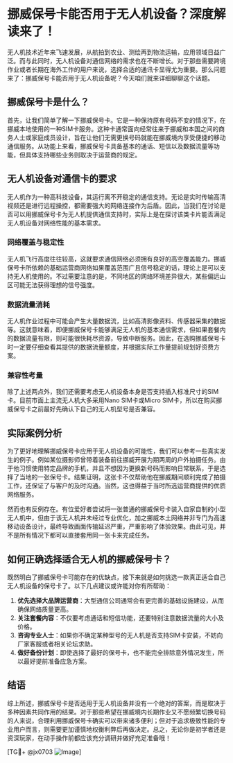 # 挪威保号卡能否用于无人机设备？深度解读来了！

无人机技术近年来飞速发展，从航拍到农业、测绘再到物流运输，应用领域日益广泛。而与此同时，无人机设备对通信网络的需求也在不断增长。对于那些需要跨境作业或者长期在海外工作的用户来说，选择合适的通讯卡显得尤为重要。那么问题来了：挪威保号卡能否用于无人机设备呢？今天咱们就来详细聊聊这个话题。

## 挪威保号卡是什么？

首先，让我们简单了解一下挪威保号卡。它是一种保持原有号码不变的情况下，在挪威本地使用的一种SIM卡服务。这种卡通常面向经常往来于挪威和本国之间的商务人士或家庭成员设计，旨在让他们无需更换号码就能在挪威境内享受便捷的移动通信服务。从功能上来看，挪威保号卡具备基本的通话、短信以及数据流量等功能，但具体支持哪些业务则取决于运营商的规定。

## 无人机设备对通信卡的要求

无人机作为一种高科技设备，其运行离不开稳定的通信支持。无论是实时传输高清视频还是进行远程操控，都需要强大的网络连接作为后盾。因此，当我们在讨论是否可以用挪威保号卡为无人机提供通信支持时，实际上是在探讨该类卡片能否满足无人机设备对网络性能的基本需求。

### 网络覆盖与稳定性

无人机飞行高度往往较高，这就要求通信网络必须拥有良好的高空覆盖能力。挪威保号卡所依赖的基础运营商网络如果覆盖范围广且信号稳定的话，理论上是可以支持无人机使用的。不过需要注意的是，不同地区的网络环境差异很大，某些偏远山区可能无法获得理想的信号强度。

### 数据流量消耗

无人机作业过程中可能会产生大量数据流，比如高清影像资料、传感器采集的数据等。这就意味着，即便挪威保号卡能够满足无人机的基本通信需求，但如果套餐内的数据流量有限，则可能很快耗尽资源，导致中断服务。因此，在选购挪威保号卡时一定要仔细查看其提供的数据流量额度，并根据实际工作量提前规划好资费方案。

### 兼容性考量

除了上述两点外，我们还需要考虑无人机设备本身是否支持插入标准尺寸的SIM卡。目前市面上主流无人机大多采用Nano SIM卡或Micro SIM卡，所以在购买挪威保号卡之前最好先确认下自己的无人机型号是否兼容。

## 实际案例分析

为了更好地理解挪威保号卡应用于无人机设备的可能性，我们可以参考一些真实发生的例子。例如某位摄影师曾带着装备前往挪威开展为期两周的户外拍摄任务。由于他习惯使用特定品牌的手机，并且不想因为更换新号码而影响日常联系，于是选择了当地的一张保号卡。结果证明，这张卡不仅帮助他在挪威期间顺利完成了拍摄工作，还保证了与客户的及时沟通。当然，这也得益于当时所选运营商提供的优质网络服务。

然而也有反例存在。有位爱好者尝试将一张普通的挪威保号卡装入自家自制的小型无人机中，但由于该无人机并未经过专业优化，加之挪威本土网络并非专门为高速移动设备设计，最终导致画面传输延迟严重，严重影响了体验效果。由此可见，并不是所有情况下都可以直接套用同一张卡来完成任务。

## 如何正确选择适合无人机的挪威保号卡？

既然明白了挪威保号卡可能存在的优缺点，接下来就是如何挑选一款真正适合自己无人机设备的保号卡了。以下几点建议或许能对你有所帮助：

1. **优先选择大品牌运营商**：大型通信公司通常会有更完善的基础设施建设，从而确保网络质量更高。
2. **关注套餐内容**：不仅要考虑通话和短信功能，还要特别注意数据流量的大小及价格。
3. **咨询专业人士**：如果你不确定某种型号的无人机是否支持SIM卡安装，不妨向厂家客服或者相关论坛求助。
4. **做好备份计划**：即使选择了最好的保号卡，也不能完全排除意外情况发生，所以最好提前准备应急方案。

## 结语

综上所述，挪威保号卡是否适用于无人机设备并没有一个绝对的答案，而是取决于多种因素共同作用的结果。对于那些希望在挪威境内长期作业又不愿频繁切换号码的人来说，合理利用挪威保号卡确实可以带来诸多便利；但对于追求极致性能的专业用户而言，则需要更加谨慎地权衡利弊后再做决定。总之，无论你是初学者还是资深玩家，在动手操作前都应该充分调研并做好充足准备哦！

[TG💪+ @jx0703 ![Image](https://github.com/user-attachments/assets/dbca1d08-cadb-493c-b0ec-ad6f7a83f270)]